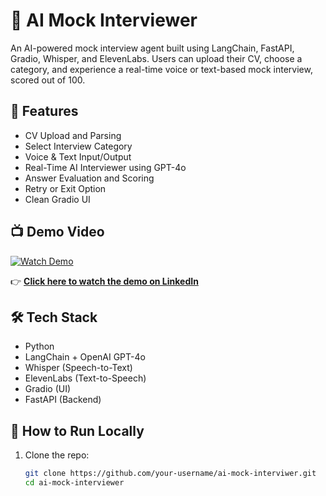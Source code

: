 # 🤖 AI Mock Interviewer

An AI-powered mock interview agent built using LangChain, FastAPI, Gradio, Whisper, and ElevenLabs. Users can upload their CV, choose a category, and experience a real-time voice or text-based mock interview, scored out of 100.

## 🚀 Features

- CV Upload and Parsing
- Select Interview Category
- Voice & Text Input/Output
- Real-Time AI Interviewer using GPT-4o
- Answer Evaluation and Scoring
- Retry or Exit Option
- Clean Gradio UI

## 📺 Demo Video

[![Watch Demo](assets/demo-thumbnail.png)](https://www.linkedin.com/posts/ameerhxmza_ai-openai-langchain-activity-7352279108199833600-A-EX?utm_source=share&utm_medium=member_desktop&rcm=ACoAAEcrOd8BwzTCfBM94fi0ayDJP99uR5glr74)

👉 **[Click here to watch the demo on LinkedIn](https://www.linkedin.com/posts/ameerhxmza_ai-openai-langchain-activity-7352279108199833600-A-EX?utm_source=share&utm_medium=member_desktop&rcm=ACoAAEcrOd8BwzTCfBM94fi0ayDJP99uR5glr74)**


## 🛠️ Tech Stack

- Python
- LangChain + OpenAI GPT-4o
- Whisper (Speech-to-Text)
- ElevenLabs (Text-to-Speech)
- Gradio (UI)
- FastAPI (Backend)

## 🧪 How to Run Locally

1. Clone the repo:
   ```bash
   git clone https://github.com/your-username/ai-mock-interviwer.git
   cd ai-mock-interviewer
